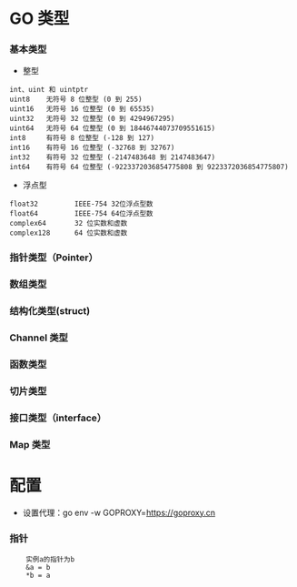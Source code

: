 # GO 类型

### 基本类型

* 整型

```
int、uint 和 uintptr
uint8    无符号 8 位整型 (0 到 255)
uint16   无符号 16 位整型 (0 到 65535)
uint32   无符号 32 位整型 (0 到 4294967295)
uint64   无符号 64 位整型 (0 到 18446744073709551615)
int8     有符号 8 位整型 (-128 到 127)
int16    有符号 16 位整型 (-32768 到 32767)
int32    有符号 32 位整型 (-2147483648 到 2147483647)
int64    有符号 64 位整型 (-9223372036854775808 到 9223372036854775807)
```

* 浮点型

```
float32         IEEE-754 32位浮点型数
float64         IEEE-754 64位浮点型数
complex64       32 位实数和虚数
complex128      64 位实数和虚数
```

### 指针类型（Pointer）

### 数组类型

### 结构化类型(struct)

### Channel 类型

### 函数类型

### 切片类型

### 接口类型（interface）

### Map 类型

# 配置

* 设置代理：go env -w GOPROXY=https://goproxy.cn

### 指针

```
    实例a的指针为b
    &a = b
    *b = a
```



